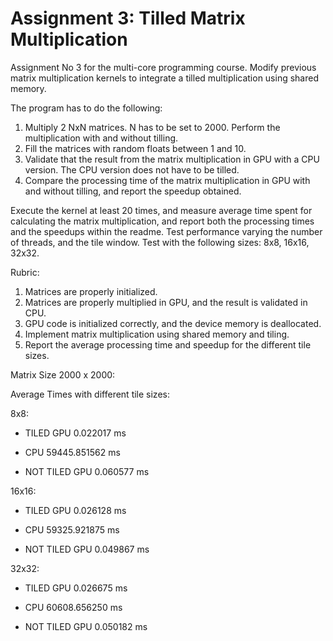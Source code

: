 # Assignment 3: Tilled Matrix Multiplication

Assignment No 3 for the multi-core programming course. Modify previous matrix multiplication kernels to integrate a tilled multiplication using shared memory.

The program has to do the following:

1. Multiply 2 NxN matrices. N has to be set to 2000. Perform the multiplication with and without tilling.
2. Fill the matrices with random floats between 1 and 10.
3. Validate that the result from the matrix multiplication in GPU with a CPU version. The CPU version does not have to be tilled.
4. Compare the processing time of the matrix multiplication in GPU with and without tilling, and report the speedup obtained.

Execute the kernel at least 20 times, and measure average time spent for calculating the matrix multiplication, and report both the processing times and the speedups within the readme. Test performance varying the number of threads, and the tile window. Test with the following sizes: 8x8, 16x16, 32x32.

Rubric:

1. Matrices are properly initialized.
2. Matrices are properly multiplied in GPU, and the result is validated in CPU.
3. GPU code is initialized correctly, and the device memory is deallocated.
4. Implement matrix multiplication using shared memory and tiling.
5. Report the average processing time and speedup for the different tile sizes.


Matrix Size 2000 x 2000:

Average Times with different tile sizes:

8x8:

* TILED GPU 0.022017 ms

* CPU 59445.851562 ms

* NOT TILED GPU 0.060577 ms

16x16:

* TILED GPU 0.026128 ms

* CPU 59325.921875 ms

* NOT TILED GPU 0.049867 ms

32x32:

* TILED GPU 0.026675 ms

* CPU 60608.656250 ms

* NOT TILED GPU 0.050182 ms

